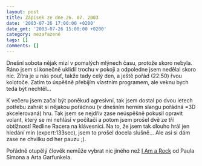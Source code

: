 ```yaml
---
layout: post
title: Zápisek ze dne 26. 07. 2003
date: '2003-07-26 17:00:00 +0200'
date_gmt: '2003-07-26 15:00:00 +0200'
category: nezařazené
tags: []
comments: []
---
```

<p>Dnešní sobota nějak mizí v pomalých mlýnech času, protože skoro nebyla. Ráno jsem si konečně   uklidil trochu v pokoji a odpoledne jsem nedělal skoro nic. Zítra je u nás pouť, takže tady celý den,   a ještě pořád (22:50) řvou kolotoče. Zatím to úspěšně přebíjím vlastním programem, ale veknu bych   teda být nechtěl...</p>
<p>K večeru jsem začal být poněkud agresivní, tak jsem dostal po dvou letech potřebu zahrát si nějakou   pořádnou (v dnešním herním slangu pořádná =3D akcelerovaná) hru. Tak jsem se nejdřív zase neúspěšně pokusil   opravit volant, který se mi nehlásí v počítači a potom jsem prošel dvě ze tří obtížností Redline Racera na klávesnici.   Na to, že jsem tak dlouho hrál jen hledání min (expert:133sec), jsem to prošel docela slušně... Ale asi si dám zase ne chvilku od her pauzu ;).</p>
<p>Pořádně otupělý člověk nemůže vybrat nic jiného než <a href="art.php?a=rock.htm">I Am a Rock</a> od Paula Simona a Arta Garfunkela.</p>
